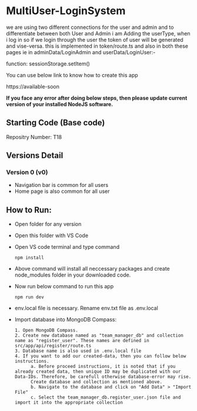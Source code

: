 # MultiUser-LoginSystem

we are using two different connections for the user and admin and to differentiate between both User and Admin i am Adding the userType, when i log in so if we login through the user the token of user will be generated and vise-versa. this is implemented in token/route.ts and also in both these pages ie in adminData/LoginAdmin and userData/LoginUser:-

function: sessionStorage.setItem()

You can use below link to know how to create this app

https://available-soon

**If you face any error after doing below steps, then please update current version of your installed NodeJS software.**

## Starting Code (Base code)

Repositry Number: T18

## Versions Detail

### Version 0 (v0)

- Navigation bar is common for all users
- Home page is also common for all user

## How to Run:

- Open folder for any version
- Open this folder with VS Code
- Open VS code terminal and type command

      npm install

- Above command will install all neccessary packages and create node_modules folder in your downloaded code.

- Now run below command to run this app

      npm run dev

- env.local file is necessary. Rename env.txt file as .env.local

- Import database into MongoDB Compass:

      1. Open MongoDB Compass.
      2. Create new database named as "team_manager_db" and collection name as "register_user". These names are defined in src/app/api/register/route.ts
      3. Database name is also used in .env.local file
      4. If you want to add our created-data, then you can follow below instructions.
            a. Before proceed instructions, it is noted that if you already created data, then unique ID may be duplicated with our Data-IDs. Therefore, be carefull otherwise database-error may rise.
            Create database and collection as mentioned above.
            b. Navigate to the database and click on "Add Data" > "Import File"
            c. Select the team_manager_db.register_user.json file and import it into the appropriate collection
